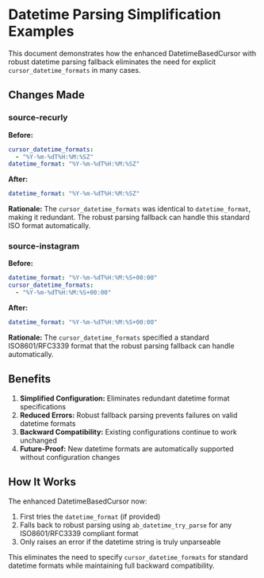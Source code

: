 # Datetime Parsing Simplification Examples

This document demonstrates how the enhanced DatetimeBasedCursor with robust datetime parsing fallback eliminates the need for explicit `cursor_datetime_formats` in many cases.

## Changes Made

### source-recurly
**Before:**
```yaml
cursor_datetime_formats:
  - "%Y-%m-%dT%H:%M:%SZ"
datetime_format: "%Y-%m-%dT%H:%M:%SZ"
```

**After:**
```yaml
datetime_format: "%Y-%m-%dT%H:%M:%SZ"
```

**Rationale:** The `cursor_datetime_formats` was identical to `datetime_format`, making it redundant. The robust parsing fallback can handle this standard ISO format automatically.

### source-instagram
**Before:**
```yaml
datetime_format: "%Y-%m-%dT%H:%M:%S+00:00"
cursor_datetime_formats:
  - "%Y-%m-%dT%H:%M:%S+00:00"
```

**After:**
```yaml
datetime_format: "%Y-%m-%dT%H:%M:%S+00:00"
```

**Rationale:** The `cursor_datetime_formats` specified a standard ISO8601/RFC3339 format that the robust parsing fallback can handle automatically.

## Benefits

1. **Simplified Configuration:** Eliminates redundant datetime format specifications
2. **Reduced Errors:** Robust fallback parsing prevents failures on valid datetime formats
3. **Backward Compatibility:** Existing configurations continue to work unchanged
4. **Future-Proof:** New datetime formats are automatically supported without configuration changes

## How It Works

The enhanced DatetimeBasedCursor now:
1. First tries the `datetime_format` (if provided)
2. Falls back to robust parsing using `ab_datetime_try_parse` for any ISO8601/RFC3339 compliant format
3. Only raises an error if the datetime string is truly unparseable

This eliminates the need to specify `cursor_datetime_formats` for standard datetime formats while maintaining full backward compatibility.
